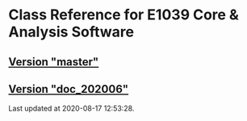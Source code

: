 # Class Reference for E1039 Core & Analysis Software
## [Version "master"](master/)
## [Version "doc_202006"](doc_202006/)
Last updated at 2020-08-17 12:53:28.
